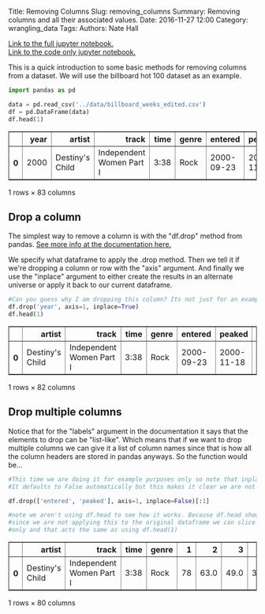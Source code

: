 Title: Removing Columns
Slug: removing_columns
Summary: Removing columns and all their associated values.
Date: 2016-11-27 12:00
Category: wrangling_data
Tags:
Authors: Nate Hall

<a href="https://nbviewer.jupyter.org/github/nathan-hall/nathan-hall.github.io/blob/pelican/content/wrangling_data/removing_columns.ipynb" target="_blank">Link to the full jupyter notebook.</a><br/>
<a href="https://nbviewer.jupyter.org/github/nathan-hall/nathan-hall.github.io/blob/pelican/content/wrangling_data/removing_columns_code.ipynb" target="_blank">Link to the code only jupyter notebook.</a>

This is a quick introduction to some basic methods for removing columns from a dataset. We will use the billboard hot 100 dataset as an example.


```python
import pandas as pd
```


```python
data = pd.read_csv('../data/billboard_weeks_edited.csv')
df = pd.DataFrame(data)
df.head(1)
```




<div>
<table border="1" class="dataframe">
  <thead>
    <tr style="text-align: right;">
      <th></th>
      <th>year</th>
      <th>artist</th>
      <th>track</th>
      <th>time</th>
      <th>genre</th>
      <th>entered</th>
      <th>peaked</th>
      <th>1</th>
      <th>2</th>
      <th>3</th>
      <th>...</th>
      <th>67</th>
      <th>68</th>
      <th>69</th>
      <th>70</th>
      <th>71</th>
      <th>72</th>
      <th>73</th>
      <th>74</th>
      <th>75</th>
      <th>76</th>
    </tr>
  </thead>
  <tbody>
    <tr>
      <th>0</th>
      <td>2000</td>
      <td>Destiny's Child</td>
      <td>Independent Women Part I</td>
      <td>3:38</td>
      <td>Rock</td>
      <td>2000-09-23</td>
      <td>2000-11-18</td>
      <td>78</td>
      <td>63.0</td>
      <td>49.0</td>
      <td>...</td>
      <td>NaN</td>
      <td>NaN</td>
      <td>NaN</td>
      <td>NaN</td>
      <td>NaN</td>
      <td>NaN</td>
      <td>NaN</td>
      <td>NaN</td>
      <td>NaN</td>
      <td>NaN</td>
    </tr>
  </tbody>
</table>
<p>1 rows × 83 columns</p>
</div>



## Drop a column
The simplest way to remove a column is with the "df.drop" method from pandas. <a href="http://pandas.pydata.org/pandas-docs/stable/generated/pandas.DataFrame.drop.html" target="_blank">See more info at the documentation here.</a>

We specify what dataframe to apply the .drop method. Then we tell it if we're dropping a column or row with the "axis" argument. And finally we use the "inplace" argument to either create the results in an alternate universe or apply it back to our current dataframe.


```python
#Can you guess why I am dropping this column? Its not just for an example. See if you can figure it out.
df.drop('year', axis=1, inplace=True)
df.head(1)
```




<div>
<table border="1" class="dataframe">
  <thead>
    <tr style="text-align: right;">
      <th></th>
      <th>artist</th>
      <th>track</th>
      <th>time</th>
      <th>genre</th>
      <th>entered</th>
      <th>peaked</th>
      <th>1</th>
      <th>2</th>
      <th>3</th>
      <th>4</th>
      <th>...</th>
      <th>67</th>
      <th>68</th>
      <th>69</th>
      <th>70</th>
      <th>71</th>
      <th>72</th>
      <th>73</th>
      <th>74</th>
      <th>75</th>
      <th>76</th>
    </tr>
  </thead>
  <tbody>
    <tr>
      <th>0</th>
      <td>Destiny's Child</td>
      <td>Independent Women Part I</td>
      <td>3:38</td>
      <td>Rock</td>
      <td>2000-09-23</td>
      <td>2000-11-18</td>
      <td>78</td>
      <td>63.0</td>
      <td>49.0</td>
      <td>33.0</td>
      <td>...</td>
      <td>NaN</td>
      <td>NaN</td>
      <td>NaN</td>
      <td>NaN</td>
      <td>NaN</td>
      <td>NaN</td>
      <td>NaN</td>
      <td>NaN</td>
      <td>NaN</td>
      <td>NaN</td>
    </tr>
  </tbody>
</table>
<p>1 rows × 82 columns</p>
</div>



## Drop multiple columns
Notice that for the "labels" argument in the documentation it says that the elements to drop can be "list-like". Which means that if we want to drop multiple columns we can give it a list of column names since that is how all the column headers are stored in pandas anyways. So the function would be...


```python
#This time we are doing it for example purposes only so note that inplace is set to False to make this abundantly clear.
#It defaults to False automatically but this makes it clear we are not applying it to the original dataframe.

df.drop(['entered', 'peaked'], axis=1, inplace=False)[:1]

#note we aren't using df.head to see how it works. Because df.head shows the original dataframe values.
#since we are not applying this to the original dataframe we can slice the results to show the first row
#only and that acts the same as using df.head(1)
```




<div>
<table border="1" class="dataframe">
  <thead>
    <tr style="text-align: right;">
      <th></th>
      <th>artist</th>
      <th>track</th>
      <th>time</th>
      <th>genre</th>
      <th>1</th>
      <th>2</th>
      <th>3</th>
      <th>4</th>
      <th>5</th>
      <th>6</th>
      <th>...</th>
      <th>67</th>
      <th>68</th>
      <th>69</th>
      <th>70</th>
      <th>71</th>
      <th>72</th>
      <th>73</th>
      <th>74</th>
      <th>75</th>
      <th>76</th>
    </tr>
  </thead>
  <tbody>
    <tr>
      <th>0</th>
      <td>Destiny's Child</td>
      <td>Independent Women Part I</td>
      <td>3:38</td>
      <td>Rock</td>
      <td>78</td>
      <td>63.0</td>
      <td>49.0</td>
      <td>33.0</td>
      <td>23.0</td>
      <td>15.0</td>
      <td>...</td>
      <td>NaN</td>
      <td>NaN</td>
      <td>NaN</td>
      <td>NaN</td>
      <td>NaN</td>
      <td>NaN</td>
      <td>NaN</td>
      <td>NaN</td>
      <td>NaN</td>
      <td>NaN</td>
    </tr>
  </tbody>
</table>
<p>1 rows × 80 columns</p>
</div>
